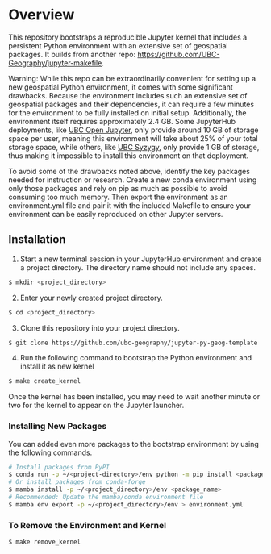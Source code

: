 # Overview

This repository bootstraps a reproducible Jupyter kernel that includes a persistent Python environment with an extensive set of geospatial packages. It builds from another repo: https://github.com/UBC-Geography/jupyter-makefile.

Warning: While this repo can be extraordinarily convenient for setting up a new geospatial Python environment, it comes with some significant drawbacks. Because the environment includes such an extensive set of geospatial packages and their dependencies, it can require a few minutes for the environment to be fully installed on initial setup. Additionally, the environment itself requires approximately 2.4 GB. Some JupyterHub deployments, like [UBC Open Jupyter](https://open.jupyter.ubc.ca), only provide around 10 GB of storage space per user, meaning this environment will take about 25% of your total storage space, while others, like [UBC Syzygy](https://ubc.syzygy.ca), only provide 1 GB of storage, thus making it impossible to install this environment on that deployment.

To avoid some of the drawbacks noted above, identify the key packages needed for instruction or research. Create a new conda environment using only those packages and rely on pip as much as possible to avoid consuming too much memory. Then export the environment as an environment.yml file and pair it with the included Makefile to ensure your environment can be easily reproduced on other Jupyter servers.

## Installation

1. Start a new terminal session in your JupyterHub environment and create a project directory. The directory name should not include any spaces.

```bash
$ mkdir <project_directory>
```

2. Enter your newly created project directory.

```bash
$ cd <project_directory>
```

3. Clone this repository into your project directory.

```bash
$ git clone https://github.com/ubc-geography/jupyter-py-geog-template
```

4. Run the following command to bootstrap the Python environment and install it as new kernel

```bash
$ make create_kernel
```

Once the kernel has been installed, you may need to wait another minute or two for the kernel to appear on the Jupyter launcher.

### Installing New Packages

You can added even more packages to the bootstrap environment by using the following commands.

```bash
# Install packages from PyPI
$ conda run -p ~/<project-directory>/env python -m pip install <package_name>
# Or install packages from conda-forge
$ mamba install -p ~/<project_directory>/env <package_name>
# Recommended: Update the mamba/conda environment file
$ mamba env export -p ~/<project_directory>/env > environment.yml
```

### To Remove the Environment and Kernel

```bash
$ make remove_kernel
```